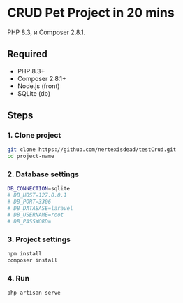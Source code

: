 # CRUD Pet Project in 20 mins

PHP 8.3, и Composer 2.8.1.

## Required

- PHP 8.3+
- Composer 2.8.1+
- Node.js (front)
- SQLite (db)

## Steps

### 1. Clone project

```bash
git clone https://github.com/nertexisdead/testCrud.git
cd project-name
```

### 2. Database settings

```bash
DB_CONNECTION=sqlite
# DB_HOST=127.0.0.1
# DB_PORT=3306
# DB_DATABASE=laravel
# DB_USERNAME=root
# DB_PASSWORD=
```

### 3. Project settings

```bash
npm install
composer install
```

### 4. Run

```bash
php artisan serve
```


